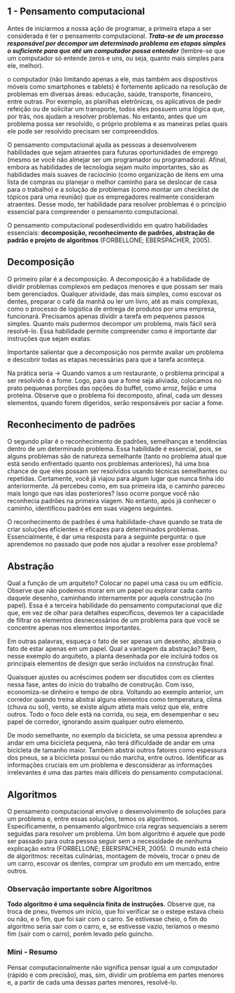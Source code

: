 ## 1 - Pensamento computacional 

Antes de iniciarmos a nossa ação de programar, a primeira etapa a ser considerada é ter o pensamento computacional. ***Trata-se de um processo responsável por decompor um determinado problema em etapas simples o suficiente para que até um computador possa entender*** (lembre-se que um computador só entende zeros e uns, ou seja, quanto mais simples para ele, melhor).

o computador (não limitando apenas a ele, mas também aos dispositivos móveis como smartphones e tablets) é fortemente aplicado na resolução de problemas em diversas áreas: educação, saúde, transporte, financeiro, entre outras. Por exemplo, as planilhas eletrônicas, os aplicativos de pedir refeição ou de solicitar um transporte, todos eles possuem uma lógica que, por trás, nos ajudam a resolver problemas. No entanto, antes que um problema possa ser resolvido, o próprio problema e as maneiras pelas quais ele pode ser resolvido precisam ser compreendidos.

O pensamento computacional ajuda as pessoas a desenvolverem habilidades que sejam atraentes para futuras oportunidades de emprego (mesmo se você não almejar ser um programador ou programadora). Afinal, embora as habilidades de tecnologia sejam muito importantes, são as habilidades mais suaves de raciocínio (como organização de itens em uma lista de compras ou planejar o melhor caminho para se deslocar de casa para o trabalho) e a solução de problemas (como montar um checklist de tópicos para uma reunião) que os empregadores realmente consideram atraentes. Desse modo, ter habilidade para resolver problemas é o princípio essencial para compreender o pensamento computacional.

O pensamento computacional podeserdividido em quatro ­habilidades essenciais: **decomposição, reconhecimento de padrões, abstração de padrão e projeto de algoritmos** (FORBELLONE; EBERSPACHER, 2005).

## Decomposição 

O primeiro pilar é a decomposição. 
A decomposição é a habilidade de dividir problemas complexos em pedaços menores e que possam ser mais bem gerenciados. Qualquer atividade, das mais simples, como escovar os dentes, preparar o café da manhã ou ler um livro, até as mais complexas, como o processo de logística de entrega de produtos por uma empresa, funcionará. Precisamos apenas dividir a tarefa em pequenos passos simples. Quanto mais pudermos decompor um problema, mais fácil será resolvê-lo. Essa habilidade permite compreender como é importante dar instruções que sejam exatas.

Importante salientar que a decomposição nos permite avaliar um problema e descobrir todas as etapas necessárias para que a tarefa aconteça. 

Na prática seria -> Quando vamos a um restaurante, o problema principal a ser resolvido é a fome. Logo, para que a fome seja aliviada, colocamos no prato pequenas porções das opções do buffet, como arroz, feijão e uma proteína. Observe que o problema foi decomposto, afinal, cada um desses elementos, quando forem digeridos, serão responsáveis por saciar a fome.

## Reconhecimento de padrões

O segundo pilar é o reconhecimento de padrões, semelhanças e tendências dentro de um determinado problema. Essa habilidade é essencial, pois, se alguns problemas são de natureza semelhante (tanto no problema atual que está sendo enfrentado quanto nos problemas anteriores), há uma boa chance de que eles possam ser resolvidos usando técnicas semelhantes ou repetidas. Certamente, você já viajou para algum lugar que nunca tinha ido anteriormente. Já percebeu como, em sua primeira ida, o caminho pareceu mais longo que nas idas posteriores? Isso ocorre porque você não reconhecia padrões na primeira viagem. No entanto, após já conhecer o caminho, identificou padrões em suas viagens seguintes.

O reconhecimento de padrões é uma habilidade-chave quando se trata de criar soluções eficientes e eficazes para determinados problemas. Essencialmente, é dar uma resposta para a seguinte pergunta: o que aprendemos no passado que pode nos ajudar a resolver esse problema?

## Abstração 

Qual a função de um arquiteto? Colocar no papel uma casa ou um edifício. Observe que não podemos morar em um papel ou explorar cada canto daquele desenho, caminhando internamente por aquela construção (no papel). Essa é a terceira habilidade do pensamento computacional que diz que, em vez de olhar para detalhes específicos, devemos ter a capacidade de filtrar os elementos desnecessários de um problema para que você se concentre apenas nos elementos importantes. 

Em outras palavras, esqueça o fato de ser apenas um desenho, abstraia o fato de estar apenas em um papel. Qual a vantagem da abstração? Bem, nesse exemplo do arquiteto, a planta desenhada por ele incluirá todos os principais elementos de design que serão incluídos na construção final. 

Quaisquer ajustes ou acréscimos podem ser discutidos com os clientes nessa fase, antes do início do trabalho de construção. Com isso, economiza-se dinheiro e tempo de obra. Voltando ao exemplo anterior, um corredor quando treina abstrai alguns elementos como temperatura, clima (chuva ou sol), vento, se existe algum atleta mais veloz que ele, entre outros. Todo o foco dele está na corrida, ou seja, em desempenhar o seu papel de corredor, ignorando assim qualquer outro elemento. 

De modo semelhante, no exemplo da bicicleta, se uma pessoa aprendeu a andar em uma bicicleta pequena, não terá dificuldade de andar em uma bicicleta de tamanho maior. Também abstrai outros fatores como espessura dos pneus, se a bicicleta possui ou não marcha, entre outros. Identificar as informações cruciais em um problema e desconsiderar as informações irrelevantes é uma das partes mais difíceis do pensamento computacional.

## Algoritmos 

O pensamento computacional envolve o desenvolvimento de soluções para um problema e, entre essas soluções, temos os algoritmos. Especificamente, o pensamento algorítmico cria regras sequenciais a serem seguidas para resolver um problema. Um bom algoritmo é aquele que pode ser passado para outra pessoa seguir sem a necessidade de nenhuma explicação extra (FORBELLONE; EBERSPACHER, 2005). O mundo está cheio de algoritmos: receitas culinárias, montagem de móveis, trocar o pneu de um carro, escovar os dentes, comprar um produto em um mercado, entre outros.

### Observação importante sobre Algoritmos
**Todo algoritmo é uma sequência finita de instruções.** Observe que, na troca de pneu, tivemos um início, que foi verificar se o estepe estava cheio ou não, e o fim, que foi sair com o carro. Se estivesse cheio, o fim do algoritmo seria sair com o carro, e, se estivesse vazio, teríamos o mesmo fim (sair com o carro), porém levado pelo guincho.

### Mini - Resumo
Pensar computacionalmente não significa pensar igual a um computador (rápido e com precisão), mas, sim, dividir um problema em partes menores e, a partir de cada uma dessas partes menores, resolvê-lo.